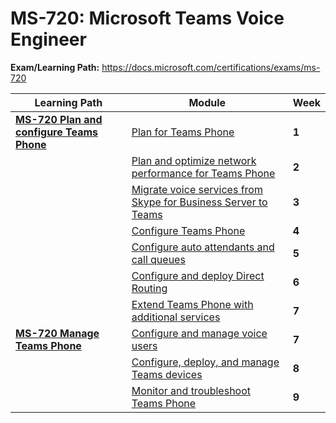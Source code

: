 # MS-720: Microsoft Teams Voice Engineer

**Exam/Learning Path:** https://docs.microsoft.com/certifications/exams/ms-720

| **Learning Path** | **Module** | **Week** |
|-|-|-|
|**[MS-720 Plan and configure Teams Phone](https://docs.microsoft.com/learn/paths/plan-configure-teams-voice/)**| [Plan for Teams Phone](https://docs.microsoft.com/learn/modules/plan-teams-phone-system/) | **1** 
| | [Plan and optimize network performance for Teams Phone](https://docs.microsoft.com/learn/modules/plan-optimize-network-performance-for-teams-phone-system/) | **2** 
| | [Migrate voice services from Skype for Business Server to Teams](https://docs.microsoft.com/learn/modules/migrate-voice-services-from-skype-for-business-server-to-teams/) | **3** 
| | [Configure Teams Phone](https://docs.microsoft.com/learn/modules/configure-teams-phone-system/) | **4** 
| | [Configure auto attendants and call queues](https://docs.microsoft.com/learn/modules/configure-auto-attendants-call-queues/) | **5** 
| | [Configure and deploy Direct Routing](https://docs.microsoft.com/learn/modules/configure-deploy-direct-routing/) | **6** 
| | [Extend Teams Phone with additional services](https://docs.microsoft.com/learn/modules/extend-teams-phone-system-additional-services/) | **7** 
|**[MS-720 Manage Teams Phone](https://docs.microsoft.com/learn/paths/manage-teams-voice/)**| [Configure and manage voice users](https://docs.microsoft.com/learn/modules/configure-manage-voice-users/) | **7** 
| | [Configure, deploy, and manage Teams devices](https://docs.microsoft.com/learn/modules/configure-deploy-manage-teams-devices/) | **8** 
| | [Monitor and troubleshoot Teams Phone](https://docs.microsoft.com/learn/modules/monitor-troubleshoot-teams-phone-system/) | **9** 
